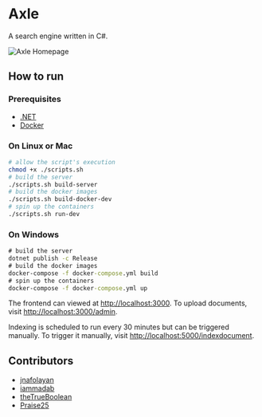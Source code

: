# Axle
A search engine written in C#.

![Axle Homepage](https://user-images.githubusercontent.com/44870530/134175683-e64e5fab-befa-450a-a86e-23e221f7aecd.png)

## How to run
### Prerequisites
- [.NET](https://dotnet.microsoft.com/download)
- [Docker](https://docs.docker.com/get-docker/)

### On Linux or Mac
```bash
# allow the script's execution 
chmod +x ./scripts.sh
# build the server
./scripts.sh build-server
# build the docker images
./scripts.sh build-docker-dev
# spin up the containers
./scripts.sh run-dev
```

### On Windows
```cmd
# build the server
dotnet publish -c Release
# build the docker images
docker-compose -f docker-compose.yml build
# spin up the containers
docker-compose -f docker-compose.yml up
```

The frontend can viewed at [http://localhost:3000](http://localhost:3000). To upload documents, visit [http://localhost:3000/admin](http://localhost:3000/admin). 

Indexing is scheduled to run every 30 minutes but can be triggered manually. To trigger it manually, visit [http://localhost:5000/indexdocument](http://localhost:5000/indexdocument).

## Contributors
- [jnafolayan](https://github.com/jnafolayan)
- [iammadab](https://github.com/iammadab)
- [theTrueBoolean](https://github.com/theTrueBoolean)
- [Praise25](https://github.com/Praise25)
